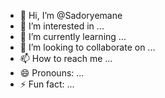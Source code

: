 - 👋 Hi, I’m @Sadoryemane
- 👀 I’m interested in ...
- 🌱 I’m currently learning ...
- 💞️ I’m looking to collaborate on ...
- 📫 How to reach me ...
- 😄 Pronouns: ...
- ⚡ Fun fact: ...

<!---
Sadoryemane/Sadoryemane is a ✨ special ✨ repository because its `README.md` (this file) appears on your GitHub profile.
You can click the Preview link to take a look at your changes.
--->
